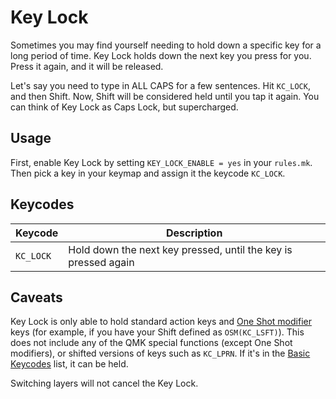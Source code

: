 # Key Lock

Sometimes you may find yourself needing to hold down a specific key for a long period of time. Key Lock holds down the next key you press for you. Press it again, and it will be released.

Let's say you need to type in ALL CAPS for a few sentences. Hit `KC_LOCK`, and then Shift. Now, Shift will be considered held until you tap it again. You can think of Key Lock as Caps Lock, but supercharged.

## Usage

First, enable Key Lock by setting `KEY_LOCK_ENABLE = yes` in your `rules.mk`. Then pick a key in your keymap and assign it the keycode `KC_LOCK`.

## Keycodes

|Keycode  |Description                                                   |
|---------|--------------------------------------------------------------|
|`KC_LOCK`|Hold down the next key pressed, until the key is pressed again|

## Caveats

Key Lock is only able to hold standard action keys and [One Shot modifier](one_shot_keys.md) keys (for example, if you have your Shift defined as `OSM(KC_LSFT)`).
This does not include any of the QMK special functions (except One Shot modifiers), or shifted versions of keys such as `KC_LPRN`. If it's in the [Basic Keycodes](keycodes_basic.md) list, it can be held.

Switching layers will not cancel the Key Lock.
